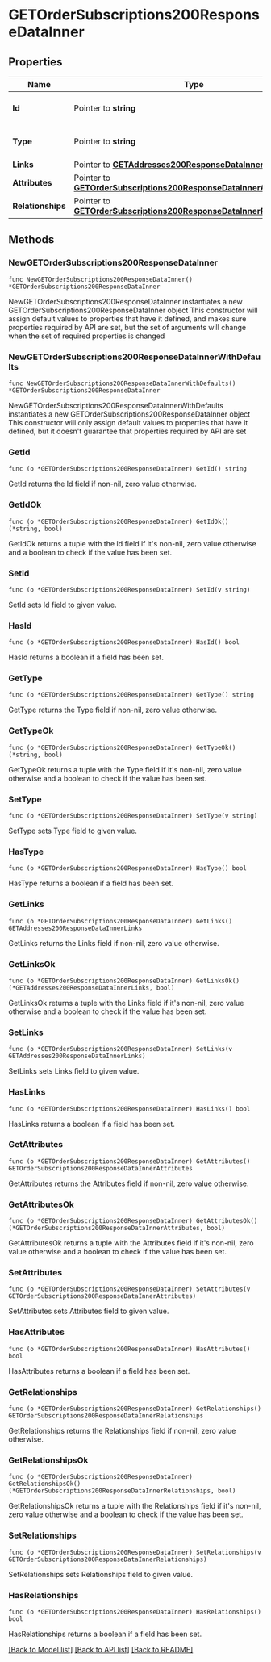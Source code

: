 # GETOrderSubscriptions200ResponseDataInner

## Properties

Name | Type | Description | Notes
------------ | ------------- | ------------- | -------------
**Id** | Pointer to **string** | The resource&#39;s id | [optional] 
**Type** | Pointer to **string** | The resource&#39;s type | [optional] 
**Links** | Pointer to [**GETAddresses200ResponseDataInnerLinks**](GETAddresses200ResponseDataInnerLinks.md) |  | [optional] 
**Attributes** | Pointer to [**GETOrderSubscriptions200ResponseDataInnerAttributes**](GETOrderSubscriptions200ResponseDataInnerAttributes.md) |  | [optional] 
**Relationships** | Pointer to [**GETOrderSubscriptions200ResponseDataInnerRelationships**](GETOrderSubscriptions200ResponseDataInnerRelationships.md) |  | [optional] 

## Methods

### NewGETOrderSubscriptions200ResponseDataInner

`func NewGETOrderSubscriptions200ResponseDataInner() *GETOrderSubscriptions200ResponseDataInner`

NewGETOrderSubscriptions200ResponseDataInner instantiates a new GETOrderSubscriptions200ResponseDataInner object
This constructor will assign default values to properties that have it defined,
and makes sure properties required by API are set, but the set of arguments
will change when the set of required properties is changed

### NewGETOrderSubscriptions200ResponseDataInnerWithDefaults

`func NewGETOrderSubscriptions200ResponseDataInnerWithDefaults() *GETOrderSubscriptions200ResponseDataInner`

NewGETOrderSubscriptions200ResponseDataInnerWithDefaults instantiates a new GETOrderSubscriptions200ResponseDataInner object
This constructor will only assign default values to properties that have it defined,
but it doesn't guarantee that properties required by API are set

### GetId

`func (o *GETOrderSubscriptions200ResponseDataInner) GetId() string`

GetId returns the Id field if non-nil, zero value otherwise.

### GetIdOk

`func (o *GETOrderSubscriptions200ResponseDataInner) GetIdOk() (*string, bool)`

GetIdOk returns a tuple with the Id field if it's non-nil, zero value otherwise
and a boolean to check if the value has been set.

### SetId

`func (o *GETOrderSubscriptions200ResponseDataInner) SetId(v string)`

SetId sets Id field to given value.

### HasId

`func (o *GETOrderSubscriptions200ResponseDataInner) HasId() bool`

HasId returns a boolean if a field has been set.

### GetType

`func (o *GETOrderSubscriptions200ResponseDataInner) GetType() string`

GetType returns the Type field if non-nil, zero value otherwise.

### GetTypeOk

`func (o *GETOrderSubscriptions200ResponseDataInner) GetTypeOk() (*string, bool)`

GetTypeOk returns a tuple with the Type field if it's non-nil, zero value otherwise
and a boolean to check if the value has been set.

### SetType

`func (o *GETOrderSubscriptions200ResponseDataInner) SetType(v string)`

SetType sets Type field to given value.

### HasType

`func (o *GETOrderSubscriptions200ResponseDataInner) HasType() bool`

HasType returns a boolean if a field has been set.

### GetLinks

`func (o *GETOrderSubscriptions200ResponseDataInner) GetLinks() GETAddresses200ResponseDataInnerLinks`

GetLinks returns the Links field if non-nil, zero value otherwise.

### GetLinksOk

`func (o *GETOrderSubscriptions200ResponseDataInner) GetLinksOk() (*GETAddresses200ResponseDataInnerLinks, bool)`

GetLinksOk returns a tuple with the Links field if it's non-nil, zero value otherwise
and a boolean to check if the value has been set.

### SetLinks

`func (o *GETOrderSubscriptions200ResponseDataInner) SetLinks(v GETAddresses200ResponseDataInnerLinks)`

SetLinks sets Links field to given value.

### HasLinks

`func (o *GETOrderSubscriptions200ResponseDataInner) HasLinks() bool`

HasLinks returns a boolean if a field has been set.

### GetAttributes

`func (o *GETOrderSubscriptions200ResponseDataInner) GetAttributes() GETOrderSubscriptions200ResponseDataInnerAttributes`

GetAttributes returns the Attributes field if non-nil, zero value otherwise.

### GetAttributesOk

`func (o *GETOrderSubscriptions200ResponseDataInner) GetAttributesOk() (*GETOrderSubscriptions200ResponseDataInnerAttributes, bool)`

GetAttributesOk returns a tuple with the Attributes field if it's non-nil, zero value otherwise
and a boolean to check if the value has been set.

### SetAttributes

`func (o *GETOrderSubscriptions200ResponseDataInner) SetAttributes(v GETOrderSubscriptions200ResponseDataInnerAttributes)`

SetAttributes sets Attributes field to given value.

### HasAttributes

`func (o *GETOrderSubscriptions200ResponseDataInner) HasAttributes() bool`

HasAttributes returns a boolean if a field has been set.

### GetRelationships

`func (o *GETOrderSubscriptions200ResponseDataInner) GetRelationships() GETOrderSubscriptions200ResponseDataInnerRelationships`

GetRelationships returns the Relationships field if non-nil, zero value otherwise.

### GetRelationshipsOk

`func (o *GETOrderSubscriptions200ResponseDataInner) GetRelationshipsOk() (*GETOrderSubscriptions200ResponseDataInnerRelationships, bool)`

GetRelationshipsOk returns a tuple with the Relationships field if it's non-nil, zero value otherwise
and a boolean to check if the value has been set.

### SetRelationships

`func (o *GETOrderSubscriptions200ResponseDataInner) SetRelationships(v GETOrderSubscriptions200ResponseDataInnerRelationships)`

SetRelationships sets Relationships field to given value.

### HasRelationships

`func (o *GETOrderSubscriptions200ResponseDataInner) HasRelationships() bool`

HasRelationships returns a boolean if a field has been set.


[[Back to Model list]](../README.md#documentation-for-models) [[Back to API list]](../README.md#documentation-for-api-endpoints) [[Back to README]](../README.md)



